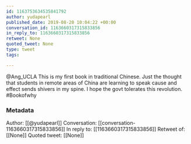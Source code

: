 ```yaml
---
id: 1163753634535841792
author: yudapearl
published_date: 2019-08-20 10:04:22 +00:00
conversation_id: 1163660317315833856
in_reply_to: 1163660317315833856
retweet: None
quoted_tweet: None
type: tweet
tags:

---
```


@Ang_UCLA This is my first book in traditional Chinese. Just the thought that students in remote areas of China are learning to speak cause and effect sends shivers in my spine. I hope the govt tolerates this revolution.
#Bookofwhy

### Metadata

Author: [[@yudapearl]]
Conversation: [[conversation-1163660317315833856]]
In reply to: [[1163660317315833856]]
Retweet of: [[None]]
Quoted tweet: [[None]]
